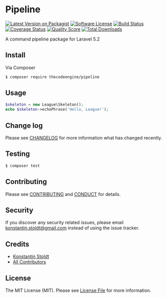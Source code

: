 # Pipeline

[![Latest Version on Packagist][ico-version]][link-packagist]
[![Software License][ico-license]](LICENSE.md)
[![Build Status](https://travis-ci.org/TheCodeEngine/pipeline-develop.svg?branch=master)](https://travis-ci.org/TheCodeEngine/pipeline-develop)
[![Coverage Status][ico-scrutinizer]][link-scrutinizer]
[![Quality Score][ico-code-quality]][link-code-quality]
[![Total Downloads][ico-downloads]][link-downloads]

A command pipeline package for Laravel 5.2

## Install

Via Composer

``` bash
$ composer require thecodeengine/pipeline
```

## Usage

``` php
$skeleton = new League\Skeleton();
echo $skeleton->echoPhrase('Hello, League!');
```

## Change log

Please see [CHANGELOG](CHANGELOG.md) for more information what has changed recently.

## Testing

``` bash
$ composer test
```

## Contributing

Please see [CONTRIBUTING](CONTRIBUTING.md) and [CONDUCT](CONDUCT.md) for details.

## Security

If you discover any security related issues, please email konstantin.stoldt@gmail.com instead of using the issue tracker.

## Credits

- [Konstantin Stoldt][link-author]
- [All Contributors][link-contributors]

## License

The MIT License (MIT). Please see [License File](LICENSE.md) for more information.

[ico-version]: https://img.shields.io/packagist/v/thecodeengine/pipeline.svg?style=flat-square
[ico-license]: https://img.shields.io/badge/license-MIT-brightgreen.svg?style=flat-square
[ico-scrutinizer]: https://img.shields.io/scrutinizer/coverage/g/thecodeengine/pipeline.svg?style=flat-square
[ico-code-quality]: https://img.shields.io/scrutinizer/g/thecodeengine/pipeline.svg?style=flat-square
[ico-downloads]: https://img.shields.io/packagist/dt/thecodeengine/pipeline.svg?style=flat-square

[link-packagist]: https://packagist.org/packages/thecodeengine/pipeline
[link-travis]: https://travis-ci.org/thecodeengine/pipeline
[link-scrutinizer]: https://scrutinizer-ci.com/g/thecodeengine/pipeline/code-structure
[link-code-quality]: https://scrutinizer-ci.com/g/thecodeengine/pipeline
[link-downloads]: https://packagist.org/packages/thecodeengine/pipeline
[link-author]: https://github.com/TheCodeEngine
[link-contributors]: ../../contributors
